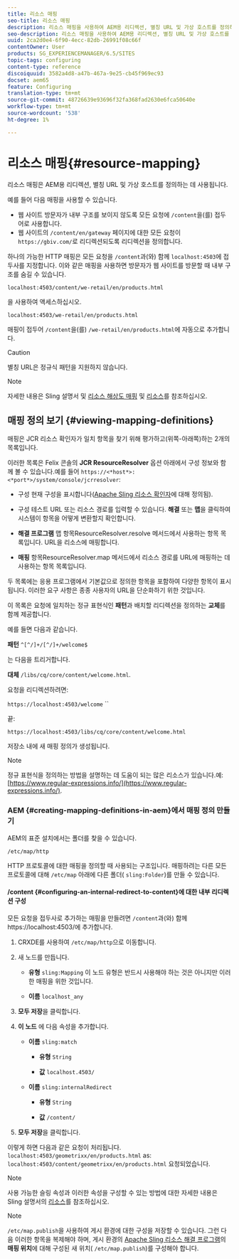 ```yaml
---
title: 리소스 매핑
seo-title: 리소스 매핑
description: 리소스 매핑을 사용하여 AEM용 리디렉션, 별칭 URL 및 가상 호스트를 정의하는 방법을 알아봅니다.
seo-description: 리소스 매핑을 사용하여 AEM용 리디렉션, 별칭 URL 및 가상 호스트를 정의하는 방법을 알아봅니다.
uuid: 2ca2d0e4-6f90-4ecc-82db-26991f08c66f
contentOwner: User
products: SG_EXPERIENCEMANAGER/6.5/SITES
topic-tags: configuring
content-type: reference
discoiquuid: 3582a4d8-a47b-467a-9e25-cb45f969ec93
docset: aem65
feature: Configuring
translation-type: tm+mt
source-git-commit: 48726639e93696f32fa368fad2630e6fca50640e
workflow-type: tm+mt
source-wordcount: '538'
ht-degree: 1%

---
```



# 리소스 매핑{#resource-mapping}

리소스 매핑은 AEM용 리디렉션, 별칭 URL 및 가상 호스트를 정의하는 데 사용됩니다.

예를 들어 다음 매핑을 사용할 수 있습니다.

* 웹 사이트 방문자가 내부 구조를 보이지 않도록 모든 요청에 `/content`을(를) 접두어로 사용합니다.
* 웹 사이트의 `/content/en/gateway` 페이지에 대한 모든 요청이 `https://gbiv.com/`로 리디렉션되도록 리디렉션을 정의합니다.

하나의 가능한 HTTP 매핑은 모든 요청을 `/content`과(와) 함께 `localhost:4503`에 접두사를 지정합니다. 이와 같은 매핑을 사용하면 방문자가 웹 사이트를 방문할 때 내부 구조를 숨길 수 있습니다.

`localhost:4503/content/we-retail/en/products.html`

을 사용하여 액세스하십시오.

`localhost:4503/we-retail/en/products.html`

매핑이 접두어 `/content`을(를) `/we-retail/en/products.html`에 자동으로 추가합니다.

>[!CAUTION]
>
>별칭 URL은 정규식 패턴을 지원하지 않습니다.

>[!NOTE]
>
>자세한 내용은 Sling 설명서 및 [리소스 해상도 매핑](https://sling.apache.org/site/resources.html) 및 [리소스](https://sling.apache.org/site/mappings-for-resource-resolution.html)를 참조하십시오.

## 매핑 정의 보기 {#viewing-mapping-definitions}

매핑은 JCR 리소스 확인자가 일치 항목을 찾기 위해 평가하고(위쪽-아래쪽)하는 2개의 목록입니다.

이러한 목록은 Felix 콘솔의 **JCR ResourceResolver** 옵션 아래에서 구성 정보와 함께 볼 수 있습니다.예를 들어 `https://<*host*>:<*port*>/system/console/jcrresolver`:

* 구성
현재 구성을 표시합니다([Apache Sling 리소스 확인자](/help/sites-deploying/osgi-configuration-settings.md#apacheslingresourceresolver)에 대해 정의됨).

* 구성 테스트
URL 또는 리소스 경로를 입력할 수 있습니다. **해결** 또는 **맵**&#x200B;을 클릭하여 시스템이 항목을 어떻게 변환할지 확인합니다.

* **해결 프로그램**
맵 항목ResourceResolver.resolve 메서드에서 사용하는 항목 목록입니다. URL을 리소스에 매핑합니다.

* **매핑**
항목ResourceResolver.map 메서드에서 리소스 경로를 URL에 매핑하는 데 사용하는 항목 목록입니다.

두 목록에는 응용 프로그램에서 기본값으로 정의한 항목을 포함하여 다양한 항목이 표시됩니다. 이러한 요구 사항은 종종 사용자의 URL을 단순화하기 위한 것입니다.

이 목록은 요청에 일치하는 정규 표현식인 **패턴**&#x200B;과 배치할 리디렉션을 정의하는 **교체**&#x200B;를 함께 제공합니다.

예를 들면 다음과 같습니다.

**패턴** `^[^/]+/[^/]+/welcome$`

는 다음을 트리거합니다.

**대체** `/libs/cq/core/content/welcome.html`.

요청을 리디렉션하려면:

`https://localhost:4503/welcome` ``

끝:

`https://localhost:4503/libs/cq/core/content/welcome.html`

저장소 내에 새 매핑 정의가 생성됩니다.

>[!NOTE]
>
>정규 표현식을 정의하는 방법을 설명하는 데 도움이 되는 많은 리소스가 있습니다.예: [https://www.regular-expressions.info/](https://www.regular-expressions.info/).

### AEM {#creating-mapping-definitions-in-aem}에서 매핑 정의 만들기

AEM의 표준 설치에서는 폴더를 찾을 수 있습니다.

`/etc/map/http`

HTTP 프로토콜에 대한 매핑을 정의할 때 사용되는 구조입니다. 매핑하려는 다른 모든 프로토콜에 대해 `/etc/map` 아래에 다른 폴더( `sling:Folder`)를 만들 수 있습니다.

#### /content {#configuring-an-internal-redirect-to-content}에 대한 내부 리디렉션 구성

모든 요청을 접두사로 추가하는 매핑을 만들려면 `/content`과(와) 함께 https://localhost:4503/에 추가합니다.

1. CRXDE를 사용하여 `/etc/map/http`으로 이동합니다.

1. 새 노드를 만듭니다.

   * **유형** `sling:Mapping`
이 노드 유형은 반드시 사용해야 하는 것은 아니지만 이러한 매핑을 위한 것입니다.

   * **이름** `localhost_any`

1. **모두 저장**&#x200B;을 클릭합니다.
1. **이 노드** 에 다음 속성을 추가합니다.

   * **이름** `sling:match`

      * **유형** `String`

      * **값** `localhost.4503/`
   * **이름** `sling:internalRedirect`

      * **유형** `String`

      * **값** `/content/`


1. **모두 저장**&#x200B;을 클릭합니다.

이렇게 하면 다음과 같은 요청이 처리됩니다.
`localhost:4503/geometrixx/en/products.html`
as:
`localhost:4503/content/geometrixx/en/products.html`
요청되었습니다.

>[!NOTE]
>
>사용 가능한 슬링 속성과 이러한 속성을 구성할 수 있는 방법에 대한 자세한 내용은 Sling 설명서의 [리소스](https://sling.apache.org/site/mappings-for-resource-resolution.html)를 참조하십시오.

>[!NOTE]
>
>`/etc/map.publish`을 사용하여 게시 환경에 대한 구성을 저장할 수 있습니다. 그런 다음 이러한 항목을 복제해야 하며, 게시 환경의 [Apache Sling 리소스 해결 프로그램](/help/sites-deploying/osgi-configuration-settings.md#apacheslingresourceresolver)의 **매핑 위치**&#x200B;에 대해 구성된 새 위치( `/etc/map.publish`)를 구성해야 합니다.

